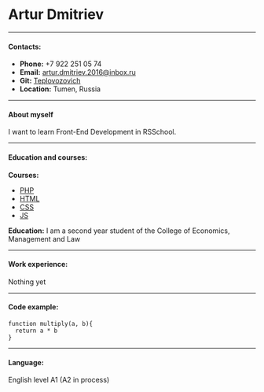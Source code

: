 # Artur Dmitriev
---
#### Contacts:
+ **Phone:** +7 922 251 05 74
+ **Email:** artur.dmitriev.2016@inbox.ru
+ **Git:** [Teplovozovich](https://github.com/Teplovozovich)
+ **Location:** Tumen, Russia
___
#### About myself
I want to learn Front-End Development in RSSchool.
___
#### Education and courses:
**Courses:**
+ [PHP](https://ru.code-basics.com/languages/php) 
+ [HTML](https://ru.code-basics.com/languages/html)
+ [CSS](https://ru.code-basics.com/languages/css)
+ [JS](https://ru.code-basics.com/languages/javascript)

**Education:**
I am a second year student of the College of Economics, Management and Law
___
#### Work experience:
Nothing yet
___
#### Code example:
```
function multiply(a, b){
  return a * b
}
```
___
#### Language:
English level A1 (A2 in process)



